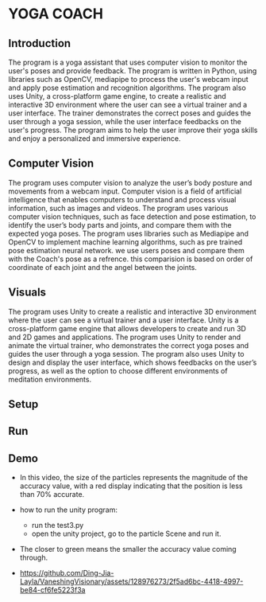 # YOGA COACH
## Introduction
The program is a yoga assistant that uses computer vision to monitor the user's poses and provide feedback. The program is written in Python, using libraries such as OpenCV, mediapipe to process the user's webcam input and apply pose estimation and recognition algorithms. The program also uses Unity, a cross-platform game engine, to create a realistic and interactive 3D environment where the user can see a virtual trainer and a user interface. The trainer demonstrates the correct poses and guides the user through a yoga session, while the user interface feedbacks on the user's progress. The program aims to help the user improve their yoga skills and enjoy a personalized and immersive experience.

## Computer Vision
The program uses computer vision to analyze the user’s body posture and movements from a webcam input. Computer vision is a field of artificial intelligence that enables computers to understand and process visual information, such as images and videos. The program uses various computer vision techniques, such as face detection and pose estimation, to identify the user’s body parts and joints, and compare them with the expected yoga poses.
The program uses libraries such as Mediapipe and OpenCV to implement machine learning algorithms, such as pre trained pose estimation neural network.
we use users poses and compare them with the Coach's pose as a refrence. this comparision is based on order of coordinate of each joint and the angel between the joints.

## Visuals
The program uses Unity to create a realistic and interactive 3D environment where the user can see a virtual trainer and a user interface. Unity is a cross-platform game engine that allows developers to create and run 3D and 2D games and applications. The program uses Unity to render and animate the virtual trainer, who demonstrates the correct yoga poses and guides the user through a yoga session. The program also uses Unity to design and display the user interface, which shows feedbacks on the user’s progress, as well as the option to choose different environments of meditation environments.

## Setup
## Run
## Demo

- In this video, the size of the particles represents the magnitude of the accuracy value, with a red display indicating that the position is less than 70% accurate.
- how to run the unity program:
  - run the test3.py
  - open the unity project, go to the particle Scene and run it.

- The closer to green means the smaller the accuracy value coming through.
- https://github.com/Ding-Jia-Layla/VaneshingVisionary/assets/128976273/2f5ad6bc-4418-4997-be84-cf6fe5223f3a

